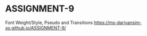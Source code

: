 # ASSIGNMENT-9
 Font Weight/Style, Pseudo and Transitions
https://ms-dariyansim-xo.github.io/ASSIGNMENT-9/
